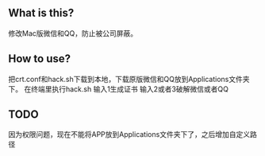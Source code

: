 ## What is this?
修改Mac版微信和QQ，防止被公司屏蔽。

## How to use?
把crt.conf和hack.sh下载到本地，下载原版微信和QQ放到Applications文件夹下。
在终端里执行hack.sh
输入1生成证书
输入2或者3破解微信或者QQ

## TODO
因为权限问题，现在不能将APP放到Applications文件夹下了，之后增加自定义路径